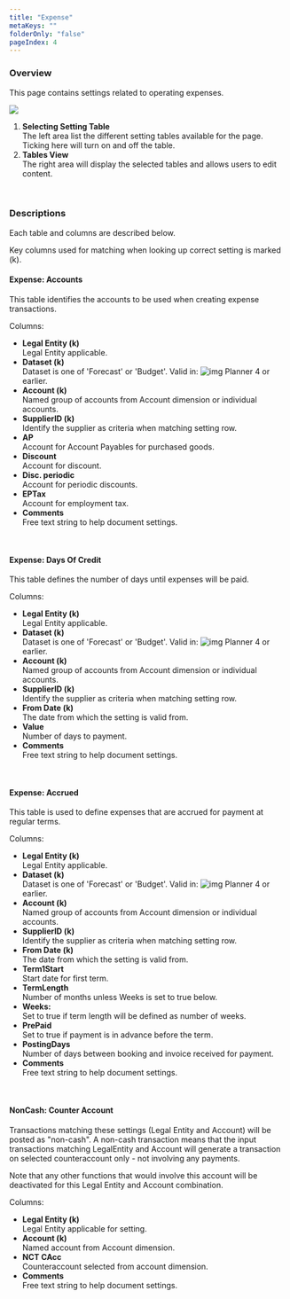 ```yaml
---
title: "Expense"
metaKeys: ""
folderOnly: "false"
pageIndex: 4
---
```


### Overview
This page contains settings related to operating expenses.
<br/>

![](https://profitbasedocs.blob.core.windows.net/plannerimages/finance-settings-expense.jpg)

1. **Selecting Setting Table**<br/>The left area list the different setting tables available for the page. Ticking here will turn on and off the table.
2. **Tables View**<br/>The right area will display the selected tables and allows users to edit content.
<br/>

### Descriptions

Each table and columns are described below.

Key columns used for matching when looking up correct setting is marked (k).

#### Expense: Accounts
This table identifies the accounts to be used when creating expense transactions.

Columns:

- **Legal Entity (k)**<br/>
Legal Entity applicable.
- **Dataset (k)**<br/>
Dataset is one of 'Forecast' or 'Budget'. Valid in: ![img](https://profitbasedocs.blob.core.windows.net/icons/yes-icon.png) Planner 4 or earlier.
- **Account (k)**<br/>
Named group of accounts from Account dimension or individual accounts.
- **SupplierID (k)**<br/>
Identify the supplier as criteria when matching setting row.
- **AP**<br/>
Account for Account Payables for purchased goods.
- **Discount**<br/>
Account for discount.
- **Disc. periodic**<br/>
Account for periodic discounts.
- **EPTax**<br/>
Account for employment tax.
- **Comments**<br/>
Free text string to help document settings.
<br/>

#### Expense: Days Of Credit
This table defines the number of days until expenses will be paid.

Columns:

- **Legal Entity (k)**<br/>
Legal Entity applicable.
- **Dataset (k)**<br/>
Dataset is one of 'Forecast' or 'Budget'. Valid in: ![img](https://profitbasedocs.blob.core.windows.net/icons/yes-icon.png) Planner 4 or earlier.
- **Account (k)**<br/>
Named group of accounts from Account dimension or individual accounts.
- **SupplierID (k)**<br/>
Identify the supplier as criteria when matching setting row.
- **From Date (k)**<br/>
The date from which the setting is valid from.
- **Value**<br/>
Number of days to payment.
- **Comments**<br/>
Free text string to help document settings.
<br/>

#### Expense: Accrued
This table is used to define expenses that are accrued for payment at regular terms.

Columns:

- **Legal Entity (k)**<br/>
Legal Entity applicable.
- **Dataset (k)**<br/>
Dataset is one of 'Forecast' or 'Budget'. Valid in: ![img](https://profitbasedocs.blob.core.windows.net/icons/yes-icon.png) Planner 4 or earlier.
- **Account (k)**<br/>
Named group of accounts from Account dimension or individual accounts.
- **SupplierID (k)**<br/>
Identify the supplier as criteria when matching setting row.
- **From Date (k)**<br/>
The date from which the setting is valid from.
- **Term1Start**<br/>
Start date for first term.
- **TermLength**<br/>
Number of months unless Weeks is set to true below.
- **Weeks:**<br/>
Set to true if term length will be defined as number of weeks.
- **PrePaid**<br/>
Set to true if payment is in advance before the term.
- **PostingDays**<br/>
Number of days between booking and invoice received for payment.
- **Comments**<br/>
Free text string to help document settings.

<br/>

#### NonCash: Counter Account
Transactions matching these settings (Legal Entity and Account) will be posted as "non-cash". A non-cash transaction means that the input transactions matching LegalEntity and Account will generate a transaction on selected counteraccount only - not involving any payments.  

Note that any other functions that would involve this account will be deactivated for this Legal Entity and Account combination.

Columns:

- **Legal Entity (k)**<br/>
Legal Entity applicable for setting.
- **Account (k)**<br/>
Named account from Account dimension.
- **NCT CAcc**<br/>
Counteraccount selected from account dimension.
- **Comments**<br/>
Free text string to help document settings.
<br/>